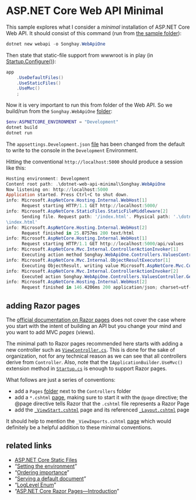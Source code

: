# ASP.NET Core Web API Minimal

This sample explores what I consider a _minimal_ installation of ASP.NET Core Web API. It should consist of this command (run from [the sample folder](../dotnet-web-api-minimal)):

```ps1
dotnet new webapi -o Songhay.WebApiOne
```

Then state that static-file support from wwwroot is in play (in [Startup.Configure()](./Songhay.WebApiOne/Startup.cs)):

```c#
app
    .UseDefaultFiles()
    .UseStaticFiles()
    .UseMvc()
    ;
```

Now it is very important to run this from folder of the Web API. So we build/run from the `Songhay.WebApiOne` [folder](./Songhay.WebApiOne):

```ps1
$env:ASPNETCORE_ENVIRONMENT = "Development"
dotnet build
dotnet run
```

The `appsettings.Development.json` [file](./Songhay.WebApiOne/appsettings.Development.json) has been changed from the default to write to the console in the `Development` Environment.

Hitting the conventional `http://localhost:5000` should produce a session like this:

```ps1
Hosting environment: Development
Content root path: .\dotnet-web-api-minimal\Songhay.WebApiOne
Now listening on: http://localhost:5000
Application started. Press Ctrl+C to shut down.
info: Microsoft.AspNetCore.Hosting.Internal.WebHost[1]
      Request starting HTTP/1.1 GET http://localhost:5000/
info: Microsoft.AspNetCore.StaticFiles.StaticFileMiddleware[2]
      Sending file. Request path: '/index.html'. Physical path: '.\dotnet-web-api-minimal\Songhay.WebApiOne\wwwroot
\index.html'
info: Microsoft.AspNetCore.Hosting.Internal.WebHost[2]
      Request finished in 25.8757ms 200 text/html
info: Microsoft.AspNetCore.Hosting.Internal.WebHost[1]
      Request starting HTTP/1.1 GET http://localhost:5000/api/values
info: Microsoft.AspNetCore.Mvc.Internal.ControllerActionInvoker[1]
      Executing action method Songhay.WebApiOne.Controllers.ValuesController.Get (Songhay.WebApiOne) with arguments ((null)) - ModelState is Valid
info: Microsoft.AspNetCore.Mvc.Internal.ObjectResultExecutor[1]
      Executing ObjectResult, writing value Microsoft.AspNetCore.Mvc.ControllerContext.
info: Microsoft.AspNetCore.Mvc.Internal.ControllerActionInvoker[2]
      Executed action Songhay.WebApiOne.Controllers.ValuesController.Get (Songhay.WebApiOne) in 43.4475ms
info: Microsoft.AspNetCore.Hosting.Internal.WebHost[2]
      Request finished in 146.4206ms 200 application/json; charset=utf-8
```

## adding Razor pages

The [official documentation on Razor pages](https://docs.microsoft.com/en-us/aspnet/core/tutorials/razor-pages/razor-pages-start?view=aspnetcore-2.0) does not cover the case where you start with the intent of building an API but you change your mind and you want to add MVC _pages_ (views).

The minimal path to Razor pages recommended here starts with adding a new controller such as [`ViewController.cs`](./Songhay.WebApiOne/Controllers/ViewController.vs). This is done for the sake of organization, not for any technical reason as we can see that all controllers derive from `Controller`. Also, note that the `IApplicationBuilder.UseMvc()` extension method in [`Startup.cs`](./Songhay.WebApiOne/Startup.cs#L40) is enough to support Razor pages.

What follows are just a series of conventions:

* add a `Pages` [folder](./Songhay.WebApiOne/Pages) next to the `Controllers` folder
* add a `*.cshtml` [page](./Songhay.WebApiOne/Pages/View/one.cshtml), making sure to start it with the `@page` directive; the @page directive tells Razor that the `.cshtml` file represents a Razor Page
* add the [`_ViewStart.cshtml`](./Songhay.WebApiOne/Pages/_ViewStart.cshtml) page and its referenced [`_Layout.cshtml`](./Songhay.WebApiOne/Pages/_Layout.cshtml) page

It should help to mention the `_ViewImports.cshtml` [page](https://www.learnrazorpages.com/razor-pages/files/viewimports) which would definitely be a helpful addition to these minimal conventions.

## related links

* [ASP.NET Core Static Files](../dotnet-static-content)
* “[Setting the environment](https://docs.microsoft.com/en-us/aspnet/core/fundamentals/environments#setting-the-environment)”
* “[Ordering importance](https://docs.microsoft.com/en-us/aspnet/core/fundamentals/hosting?tabs=aspnetcore2x#ordering-importance)”
* “[Serving a default document](https://docs.microsoft.com/en-us/aspnet/core/fundamentals/static-files#serving-a-default-document)”
* “[LogLevel Enum](https://docs.microsoft.com/en-us/dotnet/api/Microsoft.Extensions.Logging.LogLevel?view=aspnetcore-2.0)”
* “[ASP.NET Core Razor Pages—Introduction](https://codingblast.com/asp-net-core-razor-pages/)”